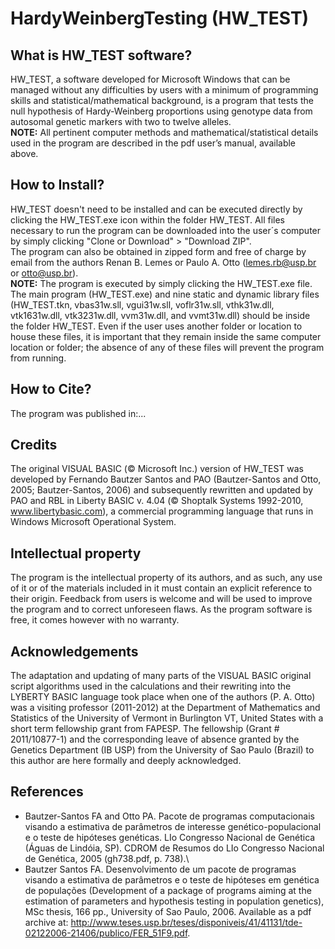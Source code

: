 # HardyWeinbergTesting (HW_TEST)

## What is HW_TEST software?

   HW_TEST, a software developed for Microsoft Windows that can be managed without any difficulties by users with a minimum of programming skills and statistical/mathematical background, is a program that tests the null hypothesis of Hardy-Weinberg proportions using genotype data from autosomal genetic markers with two to twelve alleles.\
**NOTE:** All pertinent computer methods and mathematical/statistical details used in the program are described in the pdf user’s manual, available above.

## How to Install?

  HW_TEST doesn't need to be installed and can be executed directly by clicking the HW_TEST.exe icon within the folder HW_TEST. All files necessary to run the program can be downloaded into the user´s computer by simply clicking "Clone or Download" > "Download ZIP".\
  The program can also be obtained in zipped form and free of charge by email from the authors Renan B. Lemes or Paulo A. Otto (lemes.rb@usp.br or otto@usp.br).\
**NOTE:** The program is executed by simply clicking the HW_TEST.exe file. The main program (HW_TEST.exe) and nine static and dynamic library files (HW_TEST.tkn, vbas31w.sll, vgui31w.sll, voflr31w.sll, vthk31w.dll, vtk1631w.dll, vtk3231w.dll, vvm31w.dll, and vvmt31w.dll) should be inside the folder HW_TEST. Even if the user uses another folder or location to house these files, it is important that they remain inside the same computer location or folder; the absence of any of these files will prevent the program from running.

## How to Cite?

  The program was published in:\...

## Credits

  The original VISUAL BASIC (© Microsoft Inc.) version of HW_TEST was developed by Fernando Bautzer Santos and PAO (Bautzer-Santos and Otto, 2005; Bautzer-Santos, 2006) and subsequently rewritten and updated by PAO and RBL in Liberty BASIC v. 4.04 (© Shoptalk Systems 1992-2010, www.libertybasic.com), a commercial programming language that runs in Windows Microsoft Operational System.

## Intellectual property

  The program is the intellectual property of its authors, and as such, any use of it or of the materials included in it must contain an explicit reference to their origin. Feedback from users is welcome and will be used to improve the program and to correct unforeseen flaws. As the program software is free, it comes however with no warranty.

## Acknowledgements

  The adaptation and updating of many parts of the VISUAL BASIC original script algorithms used in the calculations and their rewriting into the LYBERTY BASIC language took place when one of the authors (P. A. Otto) was a visiting professor (2011-2012) at the Department of Mathematics and Statistics of the University of Vermont in Burlington VT, United States with a short term fellowship grant from FAPESP. The fellowship (Grant # 2011/10877-1) and the corresponding leave of absence granted by the Genetics Department (IB USP) from the University of Sao Paulo (Brazil) to this author are here formally and deeply acknowledged.

## References

- Bautzer-Santos FA and Otto PA. Pacote de programas computacionais visando a estimativa de parâmetros de interesse genético-populacional e o teste de hipóteses genéticas. LIo Congresso Nacional de Genética (Águas de Lindóia, SP). CDROM de Resumos do LIo Congresso Nacional de Genética, 2005 (gh738.pdf, p. 738).\
- Bautzer Santos FA. Desenvolvimento de um pacote de programas visando a estimativa de parâmetros e o teste de hipóteses em genética de populações (Development of a package of programs aiming at the estimation of parameters and hypothesis testing in population genetics), MSc thesis, 166 pp., University of Sao Paulo, 2006. Available as a pdf archive at:  http://www.teses.usp.br/teses/disponiveis/41/41131/tde-02122006-21406/publico/FER_51F9.pdf.
